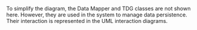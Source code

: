 To simplify the diagram, the Data Mapper and TDG classes are not shown here. 
However, they are used in the system to manage data persistence. 
Their interaction is represented in the UML interaction diagrams.
